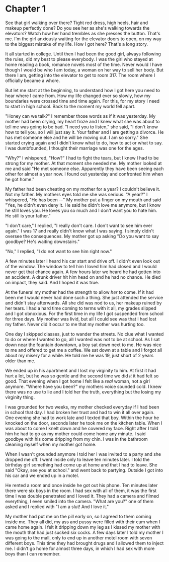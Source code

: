 # Chapter 1
See that girl walking over there? Tight red dress, high heels, hair and makeup
perfectly done? Do you see her as she's walking towards the elevators? Watch
how her hand trembles as she presses the button. That's me. I'm the girl
anxiously waiting for the elevator doors to open, on my way to the biggest
mistake of my life. How I got here? That's a long story.

It all started in college. Until then I had been the good girl, always
following the rules, did my best to please everybody. I was the girl who stayed
at home reading a book, romance novels most of the time. Never would I have
though I would be who I am today, a woman on her way to sell her body. But
there I am, getting into the elevator to get to room 317. The room where I
officially became a whore.

But let me start at the beginning, to understand how I got here you need to
hear where I came from. How my life changed ever so slowly, how my boundaries
were crossed time and time again. For this, for my story I need to start in
high school. Back to the moment my world fell apart.

"Honey can we talk?" I remember those words as if it was yesterday. My mother
had been crying, my heart froze and I knew what she was about to tell me was
going to be bad. "I need you to listen," she said, "I don't know how to tell
you, so I will just say it. Your father and I are getting a divorce. He has met
someone else and he will be moving out. I am so sorry." She started crying
again and I didn't know what to do, how to act or what to say. I was
dumbfounded, I thought their marriage was one for the ages.

"Why?" I whispered, "How?" I had to fight the tears, but I knew I had to be
strong for my mother. At that moment she needed me. My mother looked at me and
said "He met someone else. Apparently they have been seeing each other for
almost a year now. I found out yesterday and confronted him when he got home."

My father had been cheating on my mother for a year? I couldn't believe it. Not
my father. My mothers eyes told me she was serious. "A year?" I whispered, "He
has been --" My mother put a finger on my mouth and said "Yes, he didn't even
deny it. He said he didn't love me anymore, but I know he still loves you. He
loves you so much and I don't want you to hate him. He still is your father."

"I don't care," I replied, "I really don't care. I don't want to see him ever
again." I was 17 and really didn't know what I was saying. I simply didn't
oversee the consequences. My mother got up asking "Do you want to say goodbye?
He's waiting downstairs." 

"No," I replied, "I do not want to see him right now."

A few minutes later I heard his car start and drive off. I didn't even look out
of the window. The window to tell him I loved him had closed and I would never
get that chance again. A few hours later we heard he had gotten into an
accident. A drunk driver hit him head on and he had no chance. He died on
impact, they said. And I hoped it was true.

At the funeral my mother had the strength to allow *her* to come. If it had
been me I would never had done such a thing. She just attended the service and
didn't stay afterwards. All she did was nod to us, her makeup ruined by her
tears. I had a hard time coming to terms with it all, my grades slipped and I
got obnoxious. For the first time in my life I got suspended from school for
three days. My mother was livid, but all I could see was that I had lost my
father. Never did it occur to me that my mother was hurting too.

One day I skipped classes, just to wander the streets. No clue what I wanted to
do or where I wanted to go, all I wanted was not to be at school. As I sat down
near the fountain downtown, a boy sat down next to me. He was nice to me and
offered to get me a coffee. We sat down at a table and I forgot all about my
misery for a while. He told me he was 19, just short of 2 years older than me.

We ended up in his apartment and I lost my virginity to him. At first it had
hurt a lot, but he was so gentle and the second time we did *it* it had felt so
good. That evening when I got home I felt like a *real* woman, not a girl
anymore. "Where have you been?" my mothers voice sounded cold. I knew there was
no use to lie and I told her the truth, everything but the losing my virginity
thing.

I was grounded for two weeks, my mother checked everyday if I had been in
school that day. I had broken her trust and had to win it all over again. One
evening she had to work late and I texted that boy. Within the hour he knocked
on the door, seconds later he took me on the kitchen table. When I was about to
come I knelt down and he covered my face. Right after I told him he had to go
as my mother could come home any minute. I said goodbye with his come dripping
from my chin. I was in the bathroom cleaning myself when my mother got home.

When I wasn't grounded anymore I told her I was invited to a party and she
dropped me off. I went inside only to leave ten minutes later. I told the
birthday girl something had come up at home and that I had to leave. She said
"Okay, see you at school." and went back to partying. Outside I got into his
car and we ended up in a motel.

He rented a room and once inside he got out his phone. Ten minutes later there
were six boys in the room. I had sex with all of them, it was the first time I
was double penetrated and I loved it. They had a camera and filmed everything,
I even smiled into the camera. "What are you?" one of them asked and I replied
with "I am a slut! And I love it."

My mother had put me on the pill early on, so I agreed to them coming inside
me. They all did, my ass and pussy were filled with their cum when I came home
again. I felt it dripping down my leg as I kissed my mother with the mouth that
had just sucked six cocks. A few days later I told my mother I was going to the
mall, only to end up in another motel room with seven different boys. This time
they had brought drugs and I allowed them to inject me. I didn't go home for
almost three days, in which I had sex with more boys than I can remember.

